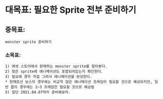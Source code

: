 대목표: 필요한 Sprite 전부 준비하기
===========================================

## 중목표:
    monster sprite 준비하기
    
### 소목표:
    1) 에셋 스토어에서 판매하는 monster sprite를 찾아본다.
    2) 찾은 sprite에 애니메이션도 포함되어있는지 확인한다.
    3) 필요에 경우 직접 그려서 애니메이션을 완성한다.
    * 현재로선 보스의 경우에는 비교적 많은 애니메이션 프레임이 필요할 것으로 예상되지만, 일반 몹의 경우에는 2~3 프레임만 필요할 것으로 예상됨
    5) 일단 2021.04.07까지 준비해보자.
